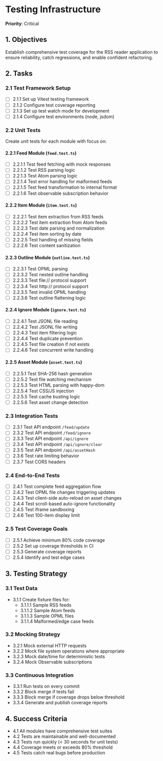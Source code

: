 # Testing Infrastructure

**Priority**: Critical

## 1. Objectives
Establish comprehensive test coverage for the RSS reader application to ensure reliability, catch regressions, and enable confident refactoring.

## 2. Tasks

### 2.1 Test Framework Setup
- [ ] 2.1.1 Set up Vitest testing framework
- [ ] 2.1.2 Configure test coverage reporting
- [ ] 2.1.3 Set up test watch mode for development
- [ ] 2.1.4 Configure test environments (node, jsdom)

### 2.2 Unit Tests
Create unit tests for each module with focus on:

#### 2.2.1 Feed Module (`feed.test.ts`)
- [ ] 2.2.1.1 Test feed fetching with mock responses
- [ ] 2.2.1.2 Test RSS parsing logic
- [ ] 2.2.1.3 Test Atom parsing logic
- [ ] 2.2.1.4 Test error handling for malformed feeds
- [ ] 2.2.1.5 Test feed transformation to internal format
- [ ] 2.2.1.6 Test observable subscription behavior

#### 2.2.2 Item Module (`item.test.ts`)
- [ ] 2.2.2.1 Test item extraction from RSS feeds
- [ ] 2.2.2.2 Test item extraction from Atom feeds
- [ ] 2.2.2.3 Test date parsing and normalization
- [ ] 2.2.2.4 Test item sorting by date
- [ ] 2.2.2.5 Test handling of missing fields
- [ ] 2.2.2.6 Test content sanitization

#### 2.2.3 Outline Module (`outline.test.ts`)
- [ ] 2.2.3.1 Test OPML parsing
- [ ] 2.2.3.2 Test nested outline handling
- [ ] 2.2.3.3 Test file:// protocol support
- [ ] 2.2.3.4 Test http:// protocol support
- [ ] 2.2.3.5 Test invalid OPML handling
- [ ] 2.2.3.6 Test outline flattening logic

#### 2.2.4 Ignore Module (`ignore.test.ts`)
- [ ] 2.2.4.1 Test JSONL file reading
- [ ] 2.2.4.2 Test JSONL file writing
- [ ] 2.2.4.3 Test item filtering logic
- [ ] 2.2.4.4 Test duplicate prevention
- [ ] 2.2.4.5 Test file creation if not exists
- [ ] 2.2.4.6 Test concurrent write handling

#### 2.2.5 Asset Module (`asset.test.ts`)
- [ ] 2.2.5.1 Test SHA-256 hash generation
- [ ] 2.2.5.2 Test file watching mechanism
- [ ] 2.2.5.3 Test HTML parsing with happy-dom
- [ ] 2.2.5.4 Test CSS/JS injection
- [ ] 2.2.5.5 Test cache busting logic
- [ ] 2.2.5.6 Test asset change detection

### 2.3 Integration Tests
- [ ] 2.3.1 Test API endpoint `/feed/update`
- [ ] 2.3.2 Test API endpoint `/feed/ignore`
- [ ] 2.3.3 Test API endpoint `/api/ignore`
- [ ] 2.3.4 Test API endpoint `/api/ignore/clear`
- [ ] 2.3.5 Test API endpoint `/api/assetHash`
- [ ] 2.3.6 Test rate limiting behavior
- [ ] 2.3.7 Test CORS headers

### 2.4 End-to-End Tests
- [ ] 2.4.1 Test complete feed aggregation flow
- [ ] 2.4.2 Test OPML file changes triggering updates
- [ ] 2.4.3 Test client-side auto-reload on asset changes
- [ ] 2.4.4 Test scroll-based auto-ignore functionality
- [ ] 2.4.5 Test iframe sandboxing
- [ ] 2.4.6 Test 100-item display limit

### 2.5 Test Coverage Goals
- [ ] 2.5.1 Achieve minimum 80% code coverage
- [ ] 2.5.2 Set up coverage thresholds in CI
- [ ] 2.5.3 Generate coverage reports
- [ ] 2.5.4 Identify and test edge cases

## 3. Testing Strategy

### 3.1 Test Data
- 3.1.1 Create fixture files for:
  - 3.1.1.1 Sample RSS feeds
  - 3.1.1.2 Sample Atom feeds
  - 3.1.1.3 Sample OPML files
  - 3.1.1.4 Malformed/edge case feeds

### 3.2 Mocking Strategy
- 3.2.1 Mock external HTTP requests
- 3.2.2 Mock file system operations where appropriate
- 3.2.3 Mock date/time for deterministic tests
- 3.2.4 Mock Observable subscriptions

### 3.3 Continuous Integration
- 3.3.1 Run tests on every commit
- 3.3.2 Block merge if tests fail
- 3.3.3 Block merge if coverage drops below threshold
- 3.3.4 Generate and publish coverage reports

## 4. Success Criteria
- 4.1 All modules have comprehensive test suites
- 4.2 Tests are maintainable and well-documented
- 4.3 Tests run quickly (< 30 seconds for unit tests)
- 4.4 Coverage meets or exceeds 80% threshold
- 4.5 Tests catch real bugs before production
